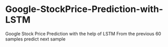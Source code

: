 # Google-StockPrice-Prediction-with-LSTM
Google Stock Price Prediction with the help of LSTM
From the previous 60 samples predict next sample
